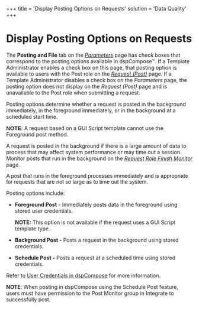 +++
title = 'Display Posting Options on Requests'
solution = 'Data Quality'
+++

# Display Posting Options on Requests

The **Posting and File** tab on the
*[Parameters](../Page_Desc/Parameters)* page has check boxes that
correspond to the posting options available in dspCompose™. If a
Template Administrator enables a check box on this page, that posting
option is available to users with the Post role on the *[Request
(Post)](../Page_Desc/Request_Post)* page. If a Template
Administrator disables a check box on the *Parameters* page, the posting
option does not display on the *Request (Post)* page and is unavailable
to the Post role when submitting a request.

Posting options determine whether a request is posted in the background
immediately, in the foreground immediately, or in the background at a
scheduled start
time.

**<span style="font-size: 11.0pt;font-family: Arial, sans-serif;">NOTE</span>**:
A request based on a GUI Script template cannot use the Foreground post
method.

A request is posted in the background if there is a large amount of data
to process that may affect system performance or may time out a session.
Monitor posts that run in the background on the *[Request Role Finish
Monitor](../Page_Desc/Request_Role_Finish_Monitor)* page.

<span style="font-size: 11.0pt;font-family: Arial, sans-serif;">A post
that runs in the foreground processes immediately and is appropriate for
requests that are not so large as to time out the system.</span>

Posting options include:

  - <span style="font-weight: bold;">Foreground Post</span> -
    Immediately posts data in the foreground using stored user
    credentials.
    
    <span style="font-weight: bold;">NOTE:</span> This option is not
    available if the request uses a GUI Script template type.

  - **Background Post -** Posts a request in the background using stored
    credentials.

  - **Schedule Post -** Posts a request at a scheduled time using stored
    credentials.

Refer to [User Credentials in
dspCompose](User_Credentials_in_dspCompose) for more information.

<span style="font-weight: bold;">NOTE</span>: When posting in dspCompose
using the Schedule Post feature, users must have permission to the Post
Monitor group in Integrate to successfully post.
